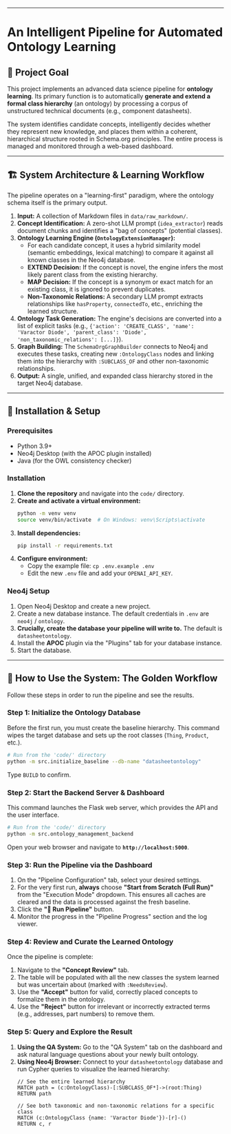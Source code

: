 
---
# An Intelligent Pipeline for Automated Ontology Learning

## 🎯 Project Goal

This project implements an advanced data science pipeline for **ontology learning**. Its primary function is to automatically **generate and extend a formal class hierarchy** (an ontology) by processing a corpus of unstructured technical documents (e.g., component datasheets).

The system identifies candidate concepts, intelligently decides whether they represent new knowledge, and places them within a coherent, hierarchical structure rooted in Schema.org principles. The entire process is managed and monitored through a web-based dashboard.

---

## 🏗️ System Architecture & Learning Workflow

The pipeline operates on a "learning-first" paradigm, where the ontology schema itself is the primary output.

1.  **Input:** A collection of Markdown files in `data/raw_markdown/`.
2.  **Concept Identification:** A zero-shot LLM prompt (`idea_extractor`) reads document chunks and identifies a "bag of concepts" (potential classes).
3.  **Ontology Learning Engine (`OntologyExtensionManager`):**
    *   For each candidate concept, it uses a hybrid similarity model (semantic embeddings, lexical matching) to compare it against all known classes in the Neo4j database.
    *   **EXTEND Decision:** If the concept is novel, the engine infers the most likely parent class from the existing hierarchy.
    *   **MAP Decision:** If the concept is a synonym or exact match for an existing class, it is ignored to prevent duplicates.
    *   **Non-Taxonomic Relations:** A secondary LLM prompt extracts relationships like `hasProperty`, `connectedTo`, etc., enriching the learned structure.
4.  **Ontology Task Generation:** The engine's decisions are converted into a list of explicit tasks (e.g., `{'action': 'CREATE_CLASS', 'name': 'Varactor Diode', 'parent_class': 'Diode', 'non_taxonomic_relations': [...]}`).
5.  **Graph Building:** The `SchemaOrgGraphBuilder` connects to Neo4j and executes these tasks, creating new `:OntologyClass` nodes and linking them into the hierarchy with `:SUBCLASS_OF` and other non-taxonomic relationships.
6.  **Output:** A single, unified, and expanded class hierarchy stored in the target Neo4j database.

---

## 🔧 Installation & Setup

### Prerequisites
-   Python 3.9+
-   Neo4j Desktop (with the APOC plugin installed)
-   Java (for the OWL consistency checker)

### Installation
1.  **Clone the repository** and navigate into the `code/` directory.
2.  **Create and activate a virtual environment:**
    ```bash
    python -m venv venv
    source venv/bin/activate  # On Windows: venv\Scripts\activate
    ```
3.  **Install dependencies:**
    ```bash
    pip install -r requirements.txt
    ```
4.  **Configure environment:**
    *   Copy the example file: `cp .env.example .env`
    *   Edit the new `.env` file and add your `OPENAI_API_KEY`.

### Neo4j Setup
1.  Open Neo4j Desktop and create a new project.
2.  Create a new database instance. The default credentials in `.env` are `neo4j` / `ontology`.
3.  **Crucially, create the database your pipeline will write to.** The default is `datasheetontology`.
4.  Install the **APOC** plugin via the "Plugins" tab for your database instance.
5.  Start the database.

---

## 🚀 How to Use the System: The Golden Workflow

Follow these steps in order to run the pipeline and see the results.

### Step 1: Initialize the Ontology Database

Before the first run, you must create the baseline hierarchy. This command wipes the target database and sets up the root classes (`Thing`, `Product`, etc.).

```bash
# Run from the 'code/' directory
python -m src.initialize_baseline --db-name "datasheetontology"
```
Type `BUILD` to confirm.

### Step 2: Start the Backend Server & Dashboard

This command launches the Flask web server, which provides the API and the user interface.

```bash
# Run from the 'code/' directory
python -m src.ontology_management_backend
```
Open your web browser and navigate to **`http://localhost:5000`**.

### Step 3: Run the Pipeline via the Dashboard

1.  On the "Pipeline Configuration" tab, select your desired settings.
2.  For the very first run, **always** choose **"Start from Scratch (Full Run)"** from the "Execution Mode" dropdown. This ensures all caches are cleared and the data is processed against the fresh baseline.
3.  Click the **"🚀 Run Pipeline"** button.
4.  Monitor the progress in the "Pipeline Progress" section and the log viewer.

### Step 4: Review and Curate the Learned Ontology

Once the pipeline is complete:
1.  Navigate to the **"Concept Review"** tab.
2.  The table will be populated with all the new classes the system learned but was uncertain about (marked with `:NeedsReview`).
3.  Use the **"Accept"** button for valid, correctly placed concepts to formalize them in the ontology.
4.  Use the **"Reject"** button for irrelevant or incorrectly extracted terms (e.g., addresses, part numbers) to remove them.

### Step 5: Query and Explore the Result

1.  **Using the QA System:** Go to the "QA System" tab on the dashboard and ask natural language questions about your newly built ontology.
2.  **Using Neo4j Browser:** Connect to your `datasheetontology` database and run Cypher queries to visualize the learned hierarchy:
    ```cypher
    // See the entire learned hierarchy
    MATCH path = (c:OntologyClass)-[:SUBCLASS_OF*]->(root:Thing)
    RETURN path

    // See both taxonomic and non-taxonomic relations for a specific class
    MATCH (c:OntologyClass {name: 'Varactor Diode'})-[r]-()
    RETURN c, r
    ```


